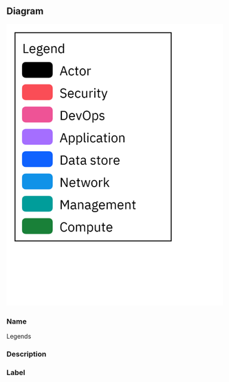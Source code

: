 
## Diagram

![Legends](../img/miscdiagram_34XpNrgHcc1_B18mG8_Wo.png)

### Name


Legends


### Description




### Label





